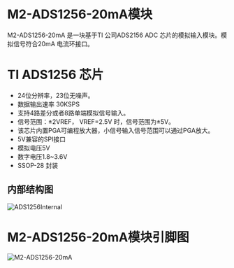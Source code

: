 # M2-ADS1256-20mA模块
M2-ADS1256-20mA 是一块基于TI 公司ADS2156 ADC 芯片的模拟输入模块。模拟信号符合20mA 电流环接口。 
# TI ADS1256 芯片
+ 24位分辨率，23位无噪声。
+ 数据输出速率 30KSPS
+ 支持4路差分或者8路单端模拟信号输入。
+ 信号范围：±2VREF， VREF=2.5V 时，信号范围为±5V。
+ 该芯片内置PGA可编程放大器，小信号输入信号范围可以通过PGA放大。
+ 5V兼容的SPI接口
+ 模拟电压5V
+ 数字电压1.8~3.6V
+ SSOP-28 封装
## 内部结构图

![ADS1256Internal](https://github.com/modular2/master/hardware/images/ADS1256Internal.png)
# M2-ADS1256-20mA模块引脚图
 ![M2-ADS1256-20mA](https://github.com/modular2/master/hardware/images/M2-ADS1256_20mA.png)
